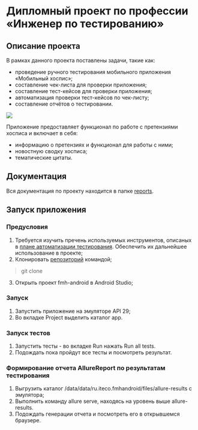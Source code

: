 # Дипломный проект по профессии «Инженер по тестированию»

## Описание проекта 

В рамках данного проекта поставлены задачи, такие как:
- проведение ручного тестирования мобильного приложения «Мобильный хоспис»;
- составление чек-листа для проверки приложения;
- составление тест-кейсов для проверки приложения;
- автоматизация проверки тест-кейсов по чек-листу;
- составление отчётов о тестировании. 

![](https://github.com/ller4ik/diploma-qa/blob/master/reports/pictures/app.png)

Приложение предоставляет функционал по работе с претензиями хосписа и включает в себя:
- информацию о претензиях и функционал для работы с ними;
- новостную сводку хосписа;
- тематические цитаты.

## Документация 

Вся документация по проекту находится в папке [reports](reports).

## Запуск приложения 

### Предусловия

1. Требуется изучить пречень используемых инструментов, описаных в [плане автоматизации тестирования](https://github.com/ller4ik/diploma-qa/blob/master/reports/Plan.md). Обеспечить их дальнейшее использование в проекте; 
2. Клонировать [репозиторий](https://github.com/ller4ik/diploma-qa/tree/master/fmh-android) командой;
> git clone
3. Открыть проект fmh-android в Android Studio;

### Запуск 

1. Запустить приложение на эмуляторе API 29;
2. Во вкладке Project выделить каталог app.

### Запуск тестов 

1. Запустить тесты - во вкладке Run нажать Run all tests.
2. Подождать пока пройдут все тесты и посмотреть результат.

### Формирование отчета AllureReport по результатам тестирования

1. Выгрузить каталог /data/data/ru.iteco.fmhandroid/files/allure-results с эмулятора;
2. Выполнить команду allure serve, находясь на уровень выше allure-results.
3. Подождать генерации отчета и посмотреть его в открывшемся браузере.
